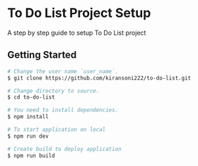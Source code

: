 # To Do List Project Setup

A step by step guide to setup To Do List project

## Getting Started

```bash
# Change the user name `user_name`.
$ git clone https://github.com/kiransoni222/to-do-list.git

# Change directory to source.
$ cd to-do-list

# You need to install dependencies.
$ npm install

# To start application on local
$ npm run dev

# Create build to deploy application
$ npm run build
```
